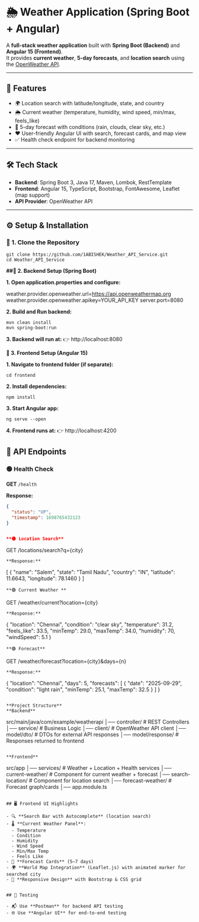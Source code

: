 # 🌦️ Weather Application (Spring Boot + Angular)

A **full-stack weather application** built with **Spring Boot (Backend)** and **Angular 15 (Frontend)**.  
It provides **current weather**, **5-day forecasts**, and **location search** using the [OpenWeather API](https://openweathermap.org/).

---

## 🚀 Features
- 🌍 Location search with latitude/longitude, state, and country  
- 🌦️ Current weather (temperature, humidity, wind speed, min/max, feels_like)  
- 📅 5-day forecast with conditions (rain, clouds, clear sky, etc.)  
- ❤️ User-friendly Angular UI with search, forecast cards, and map view  
- ✅ Health check endpoint for backend monitoring  

---

## 🛠️ Tech Stack
- **Backend**: Spring Boot 3, Java 17, Maven, Lombok, RestTemplate  
- **Frontend**: Angular 15, TypeScript, Bootstrap, FontAwesome, Leaflet (map support)  
- **API Provider**: OpenWeather API  

---

## ⚙️ Setup & Installation

### 🔹 1. Clone the Repository
```
git clone https://github.com/1ABISHEK/Weather_API_Service.git
cd Weather_API_Service
```

**##🔹 2. Backend Setup (Spring Boot)**


**1. Open application.properties and configure:**

weather.provider.openweather.url=https://api.openweathermap.org
weather.provider.openweather.apikey=YOUR_API_KEY
server.port=8080

**2. Build and Run backend:**
 ```
mvn clean install
mvn spring-boot:run
```

**3. Backend will run at:**
👉 http://localhost:8080

**🔹 3. Frontend Setup (Angular 15)**

**1. Navigate to frontend folder (if separate):**
```
cd frontend
```

**2. Install dependencies:**
```
npm install
```
**3. Start Angular app:**
```
ng serve --open
```

**4. Frontend runs at:**
👉 http://localhost:4200



## 📡 API Endpoints

### 🟢 Health Check  
**GET** `/health`  

**Response:**  
```json
{ 
  "status": "UP", 
  "timestamp": 1698765432123 
}


**🟢 Location Search**
```
GET /locations/search?q={city}
```
**Response:**
```
[
  {
    "name": "Salem",
    "state": "Tamil Nadu",
    "country": "IN",
    "latitude": 11.6643,
    "longitude": 78.1460
  }
]
```
**🟢 Current Weather **
```
GET /weather/current?location={city}
```
**Response:**
```
{
  "location": "Chennai",
  "condition": "clear sky",
  "temperature": 31.2,
  "feels_like": 33.5,
  "minTemp": 29.0,
  "maxTemp": 34.0,
  "humidity": 70,
  "windSpeed": 5.1
}
```
**🟢 Forecast**
```
GET /weather/forecast?location={city}&days={n}
```
**Response:**
```
{
  "location": "Chennai",
  "days": 5,
  "forecasts": [
    {
      "date": "2025-09-29",
      "condition": "light rain",
      "minTemp": 25.1,
      "maxTemp": 32.5
    }
  ]
}
```

**Project Structure**
**Backend**
```
src/main/java/com/example/weatherapi
│── controller/      # REST Controllers
│── service/         # Business Logic
│── client/          # OpenWeather API client
│── model/dto/       # DTOs for external API responses
│── model/response/  # Responses returned to frontend
```

**Frontend**
```
src/app
│── services/              # Weather + Location + Health services
│── current-weather/       # Component for current weather + forecast
│── search-location/       # Component for location search
│── forecast-weather/      # Forecast graph/cards
│── app.module.ts
```

## 🖥️ Frontend UI Highlights

- 🔍 **Search Bar with Autocomplete** (location search)  
- 🌡️ **Current Weather Panel**:  
  - Temperature  
  - Condition  
  - Humidity  
  - Wind Speed  
  - Min/Max Temp  
  - Feels Like  
- 📅 **Forecast Cards** (5–7 days)  
- 🌍 **World Map Integration** (Leaflet.js) with animated marker for searched city  
- 📱 **Responsive Design** with Bootstrap & CSS grid  


## 🧪 Testing

- 📬 Use **Postman** for backend API testing  
- 🌐 Use **Angular UI** for end-to-end testing  











